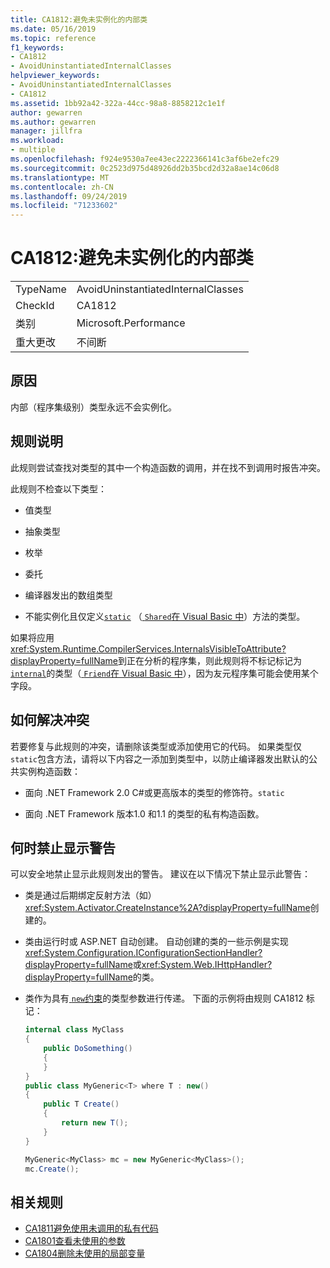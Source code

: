```yaml
---
title: CA1812:避免未实例化的内部类
ms.date: 05/16/2019
ms.topic: reference
f1_keywords:
- CA1812
- AvoidUninstantiatedInternalClasses
helpviewer_keywords:
- AvoidUninstantiatedInternalClasses
- CA1812
ms.assetid: 1bb92a42-322a-44cc-98a8-8858212c1e1f
author: gewarren
ms.author: gewarren
manager: jillfra
ms.workload:
- multiple
ms.openlocfilehash: f924e9530a7ee43ec2222366141c3af6be2efc29
ms.sourcegitcommit: 0c2523d975d48926dd2b35bcd2d32a8ae14c06d8
ms.translationtype: MT
ms.contentlocale: zh-CN
ms.lasthandoff: 09/24/2019
ms.locfileid: "71233602"
---
```

# <a name="ca1812-avoid-uninstantiated-internal-classes"></a>CA1812:避免未实例化的内部类

|||
|-|-|
|TypeName|AvoidUninstantiatedInternalClasses|
|CheckId|CA1812|
|类别|Microsoft.Performance|
|重大更改|不间断|

## <a name="cause"></a>原因

内部（程序集级别）类型永远不会实例化。

## <a name="rule-description"></a>规则说明

此规则尝试查找对类型的其中一个构造函数的调用，并在找不到调用时报告冲突。

此规则不检查以下类型：

- 值类型

- 抽象类型

- 枚举

- 委托

- 编译器发出的数组类型

- 不能实例化且仅定义[`static`](/dotnet/csharp/language-reference/keywords/static) （[ `Shared`在 Visual Basic 中](/dotnet/visual-basic/language-reference/modifiers/shared)）方法的类型。

如果将应用<xref:System.Runtime.CompilerServices.InternalsVisibleToAttribute?displayProperty=fullName>到正在分析的程序集，则此规则将不标记标记为[`internal`](/dotnet/csharp/language-reference/keywords/internal)的类型（[ `Friend`在 Visual Basic 中](/dotnet/visual-basic/language-reference/modifiers/friend)），因为友元程序集可能会使用某个字段。

## <a name="how-to-fix-violations"></a>如何解决冲突

若要修复与此规则的冲突，请删除该类型或添加使用它的代码。 如果类型仅`static`包含方法，请将以下内容之一添加到类型中，以防止编译器发出默认的公共实例构造函数：

- 面向 .NET Framework 2.0 C#或更高版本的类型的修饰符。`static`

- 面向 .NET Framework 版本1.0 和1.1 的类型的私有构造函数。

## <a name="when-to-suppress-warnings"></a>何时禁止显示警告

可以安全地禁止显示此规则发出的警告。 建议在以下情况下禁止显示此警告：

- 类是通过后期绑定反射方法（如） <xref:System.Activator.CreateInstance%2A?displayProperty=fullName>创建的。

- 类由运行时或 ASP.NET 自动创建。 自动创建的类的一些示例是实现<xref:System.Configuration.IConfigurationSectionHandler?displayProperty=fullName>或<xref:System.Web.IHttpHandler?displayProperty=fullName>的类。

- 类作为具有[ `new`约束](/dotnet/csharp/language-reference/keywords/new-constraint)的类型参数进行传递。 下面的示例将由规则 CA1812 标记：

    ```csharp
    internal class MyClass
    {
        public DoSomething()
        {
        }
    }
    public class MyGeneric<T> where T : new()
    {
        public T Create()
        {
            return new T();
        }
    }

    MyGeneric<MyClass> mc = new MyGeneric<MyClass>();
    mc.Create();
    ```

## <a name="related-rules"></a>相关规则

- [CA1811避免使用未调用的私有代码](../code-quality/ca1811-avoid-uncalled-private-code.md)
- [CA1801查看未使用的参数](../code-quality/ca1801-review-unused-parameters.md)
- [CA1804删除未使用的局部变量](../code-quality/ca1804-remove-unused-locals.md)